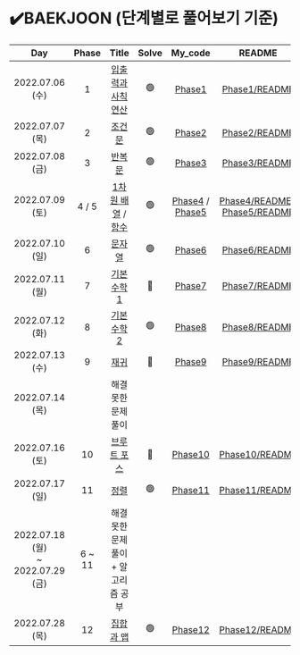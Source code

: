

# ✔️BAEKJOON (단계별로 풀어보기 기준)



|                   Day                    | Phase  |                            Title                             | Solve |                 My_code                 |                            README                            |
| :--------------------------------------: | :----: | :----------------------------------------------------------: | :---: | :-------------------------------------: | :----------------------------------------------------------: |
|             2022.07.06 (수)              |   1    |     [입출력과 사칙연산](https://www.acmicpc.net/step/1)      |   🟢   |           [Phase1](./Phase1)            |             [Phase1/README](./Phase1/README.md)              |
|             2022.07.07 (목)              |   2    |          [ 조건문](https://www.acmicpc.net/step/4)           |   🟢   |           [Phase2](./Phase2)            |             [Phase2/README](./Phase2/README.md)              |
|             2022.07.08 (금)              |   3    |           [반복문](https://www.acmicpc.net/step/3)           |   🟢   |           [Phase3](./Phase3)            |             [Phase3/README](./Phase3/README.md)              |
|             2022.07.09 (토)              | 4 / 5  | [1차원 배열](https://www.acmicpc.net/step/6) / [함수](https://www.acmicpc.net/step/5) |   🟢   | [Phase4](./Phase4) / [Phase5](./Phase5) | [Phase4/README](./Phase4/README.md) / [Phase5/README](./Phase5/README.md) |
|             2022.07.10 (일)              |   6    |           [문자열](https://www.acmicpc.net/step/7)           |   🟢   |           [Phase6](./Phase6)            |             [Phase6/README](./Phase6/README.md)              |
|             2022.07.11 (월)              |   7    |        [ 기본 수학 1](https://www.acmicpc.net/step/8)        |   🔴   |           [Phase7](./Phase7)            |             [Phase7/README](./Phase7/README.md)              |
|             2022.07.12 (화)              |   8    |        [기본 수학 2](https://www.acmicpc.net/step/10)        |   🟢   |           [Phase8](./Phase8)            |             [Phase8/README](./Phase8/README.md)              |
|             2022.07.13 (수)              |   9    |           [재귀](https://www.acmicpc.net/step/19)            |   🔴   |           [Phase9](./Phase9)            |             [Phase9/README](./Phase9/README.md)              |
|             2022.07.14 (목)              |        |                      해결 못한 문제풀이                      |       |                                         |                                                              |
|             2022.07.16 (토)              |   10   |        [브루트 포스](https://www.acmicpc.net/step/22)        |   🔴   |          [Phase10](./Phase10)           |            [Phase10/README](./Phase10/README.md)             |
|             2022.07.17 (일)              |   11   |            [정렬](https://www.acmicpc.net/step/9)            |   🟢   |          [Phase11](./Phase11)           |            [Phase11/README](./Phase11/README.md)             |
| 2022.07.18 (월) <br /> ~ 2022.07.29 (금) | 6 ~ 11 |           해결 못한 문제풀이<br /> + 알고리즘 공부           |       |                                         |                                                              |
|             2022.07.28 (목)              |   12   |         [집합과 맵](https://www.acmicpc.net/step/49)         |   🟢   |          [Phase12](./Phase12)           |            [Phase12/README](./Phase12/README.md)             |

